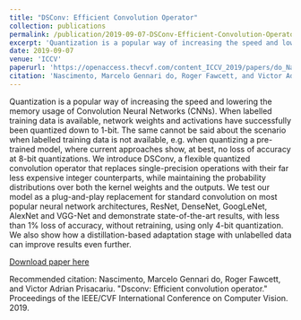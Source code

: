 ```yaml
---
title: "DSConv: Efficient Convolution Operator"
collection: publications
permalink: /publication/2019-09-07-DSConv-Efficient-Convolution-Operator
excerpt: 'Quantization is a popular way of increasing the speed and lowering the memory usage of Convolution Neural Networks (CNNs). When labelled training data is available, network weights and activations have successfully been quantized down to 1-bit. The same cannot be said about the scenario when labelled training data is not available, e.g. when quantizing a pre-trained model, where current approaches show, at best, no loss of accuracy at 8-bit quantizations. We introduce DSConv, a flexible quantized convolution operator that replaces single-precision operations with their far less expensive integer counterparts, while maintaining the probability distributions over both the kernel weights and the outputs. We test our model as a plug-and-play replacement for standard convolution on most popular neural network architectures, ResNet, DenseNet, GoogLeNet, AlexNet and VGG-Net and demonstrate state-of-the-art results, with less than 1% loss of accuracy, without retraining, using only 4-bit quantization. We also show how a distillation-based adaptation stage with unlabelled data can improve results even further.'
date: 2019-09-07
venue: 'ICCV'
paperurl: 'https://openaccess.thecvf.com/content_ICCV_2019/papers/do_Nascimento_DSConv_Efficient_Convolution_Operator_ICCV_2019_paper.pdf'
citation: 'Nascimento, Marcelo Gennari do, Roger Fawcett, and Victor Adrian Prisacariu. "Dsconv: Efficient convolution operator." Proceedings of the IEEE/CVF International Conference on Computer Vision. 2019.'
---
```

Quantization is a popular way of increasing the speed and lowering the memory usage of Convolution Neural Networks (CNNs). When labelled training data is available, network weights and activations have successfully been quantized down to 1-bit. The same cannot be said about the scenario when labelled training data is not available, e.g. when quantizing a pre-trained model, where current approaches show, at best, no loss of accuracy at 8-bit quantizations. We introduce DSConv, a flexible quantized convolution operator that replaces single-precision operations with their far less expensive integer counterparts, while maintaining the probability distributions over both the kernel weights and the outputs. We test our model as a plug-and-play replacement for standard convolution on most popular neural network architectures, ResNet, DenseNet, GoogLeNet, AlexNet and VGG-Net and demonstrate state-of-the-art results, with less than 1% loss of accuracy, without retraining, using only 4-bit quantization. We also show how a distillation-based adaptation stage with unlabelled data can improve results even further.

[Download paper here](https://openaccess.thecvf.com/content_ICCV_2019/papers/do_Nascimento_DSConv_Efficient_Convolution_Operator_ICCV_2019_paper.pdf)

Recommended citation: Nascimento, Marcelo Gennari do, Roger Fawcett, and Victor Adrian Prisacariu. "Dsconv: Efficient convolution operator." Proceedings of the IEEE/CVF International Conference on Computer Vision. 2019.